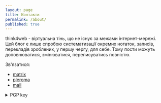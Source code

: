 ```yaml
---
layout: page
title: Контакти
permalink: /about/
published: true
---
```


think4web - віртуальна тінь, що не існує за межами інтернет-мережі. Цей блог є лише спробою систематизації окремих нотаток, записів, перекладів зроблених, у першу чергу, для себе. Тому пости можуть доповнюватися, змінюватися, переписуватись повністю.

Зв'язатися:
- [matrix](https://matrix.to/#/@jwtzbtlceh:here.in.ua)
- [pleroma](https://social.net.ua/think4web)
- [mail](mailto:efxice9c@anonaddy.me)

<details>
  <summary>PGP key</summary>
<pre><code>
-----BEGIN PGP PUBLIC KEY BLOCK-----

mQINBGHjrAIBEADCga9GHfzPltzISpHUYLsapEJKTqFMpcGgc3kFzU07RROReqB/
QzKmbkZyGOVkYEwz3xD1/ntkSFh6vSMjo7NsT6TiXX1TYmfWb4zC01aeRK5V+HkX
P8lvx5BfbmoaACDNs16D50mSiK0ya+4dpfp3RiGmHWcGf+QobkTZiLQ3mHmix/OH
yOE5AeZa17+lFuyNAza1DOuXyzklKKPDHSnU+3Qxlf2zFWt4zDKVX7U4GCeu68P2
UTIxKcbfnTMddskgIQDZnXdRQlVQUXdNI+Qgob32QdInC5IxeZZNjWbe8/pf0T2b
dbOoYFM8IMzjVlF89R+cvJEOUPlbI8eFcLABGvVasoIM3ei6hnaFK70npZ/qkY26
8AZSaZYkd7JXBB1JqopM0E4i3G6JhWIPhdIHvhdotegyU7MomgPRChz1G/KSqOwu
xQm0jg1UX0F59IZYUT9vRAvkepCoxtE3dwd0Ko1NvdftCSs9crFWadqB8WXzRCBj
snN9mNs5vs6qwQ2Bx1pI4buV2TQQAXPqew3eI9wHQK1zymdg6qCyLcy7avmI132E
v6B0pN6w+CF6WiKKZiR2fQht/pEy4wb8FYjlKmr+UQ0K/jmAn6ciZS7UfPNHcCSz
NJ3y1KX1987XkneWiWO09eS+lnXAn1vVcUg7yRLv7tggXpaBnwBUeV+skQARAQAB
tAl0aGluazR3ZWKJAlEEEwEKADsCGwECHgECF4AFCwkIBwMFFQoJCAsFFgIDAQAW
IQTN/QfxJyo6dGDlir8OEH8RZg5LsgUCYeOtiAIZAQAKCRAOEH8RZg5LspdWD/48
YBHrE9mr33u3AO+I5lCloQDpkc8R76uHnXaNRJMPfjfu+pUBisAIR+qjAjE+Ysjx
PKa3gCSpScZUUc63e3z0lWNvaTOgd7306OgzW2Phhnh8UQiUJNGaraQ2Qo2lB1m4
3gAPxZ3+Qk/6h88RRbJfaxH6a9flS4cJGWlNjJTxlg3VrkUhzr+gNaU2EjfPNQPI
HZ8Ckii+Ev/Ox68ckz5yrEpM06HbQujkmFgNCI55EmyhVEJKc0o3Y8zVESEVeTyg
EYOp0Eabpj9FnXIj8g3ZTSGwls3zO0zxZpwiPDjbR7fONZVhvVAX0hX37vRUGU6T
y5xmVCpcuRRTDFUG2uxMyiKAhii+Rxc6Zuy3kgQEweL2iTM07s3EArd08yCVyjB+
uAMaqNrnf0kyEAtBN2hIUjMQLsyNLm2AVNm25V1r7sN6LYjbE/bAJBeMbp+Z2DmQ
LW5u0Guqa8lLG9OkObSOtmUT+bwROnoTmm+jJyCapSYVDAs9aqhdkH83+DlJ2qkh
WQTjjfKdsEYc4ZXJrSeRkSl8rHWpI8QmhtLv4o5IBCFKwM6RkmgDolHCR3vb+088
6teATVmgMOkhOhJBIgDpwc6Wit+8zkGQE2rftA4jQRneCV7az/Xhu0dUk+2XnHMZ
pk7zi2wfuBL5J4G49tKgaD7HbnVUywqwPHt8ktptarQVdGhpbms0d2ViQGRpc3Jv
b3Qub3JniQJOBBMBCgA4FiEEzf0H8ScqOnRg5Yq/DhB/EWYOS7IFAmHjrXsCGwEF
CwkIBwMFFQoJCAsFFgIDAQACHgECF4AACgkQDhB/EWYOS7K+dQ//TmKZJiCSy/41
zEahXpTNjWA9kM9LW48o/u0XUWsC7SJuXe/0H5r6qdlAZPcuZoe2MTVuvlUuUIHF
q1mpwW0EzLnQA4JBuPM2tptkC7gmQQ0WuVfuzQL9HoMeMvkPfzKQm0FqUM4iVAVK
nQfU8rGyou/nRSf6riHnx8LIbyJxieAbQpO+O+8pGK5SvqlYBejr5GmI7ofp8kgE
G1keYiUFbkkSwQXd0NdzzLQjODaVgEVqCQg1ciNDfDTpFIzUz56wQFg2ywVkKMhh
7ZVTBrEDm6MER3Cl4UlaDTZ5IlHollxDQwsm+xTqttCsfRk28JVzquCf2pd/Q7KV
1kKTC+959nAaZhHFClJ6Y1Z6M7/uBAWBsT+feopFQ3JwDj5e1OVihqCrs1+lYiJu
uz3Cf/nTxgcOM4vwuhiXc+QnulkbpXgnOJYhN+7Aav9pch/Jhu/+rRYxM/T0uhxd
XDhH6hml6jNAMRQDhU/tVwkwq3etYPy0h6p57mkugNUUCl8cBXstPonFJLvWVypa
pJDEvno/vXCsc2oarQBQ5BeDPrFzXpIf7EPsyM5uB1vTpUWtbm4SezxKfP+3pvtc
gQ/r5WGwJzkqkQZkdo0CJuFZkxrwPJw+xQNl0hDwmiU5Gotz2JtnkB8Q6HDZ2SS/
MITMlCoTN1jMhijciDqatD0sydfydMI=
=hrIV
-----END PGP PUBLIC KEY BLOCK-----  
```
</code></pre>
</details>




